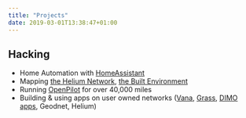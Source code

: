 ```yaml
---
title: "Projects"
date: 2019-03-01T13:38:47+01:00
---
```




 ## Hacking
- Home Automation with [HomeAssistant](https://www.home-assistant.io/)
- Mapping [the Helium Network](https://mappers.helium.com/), [the Built Environment](https://poly.cam/@Andy_C)
- Running [OpenPilot](https://comma.ai/openpilot) for over 40,000 miles  
- Building & using apps on user owned networks ([Vana](https://cafe.vana.com/characters/a3f43a79-7c47-4be3-98a7-508aed51d1a8/chat), [Grass](https://app.getgrass.io/register/?referralCode=lkfHRAJAm7tDdAx), [DIMO apps](https://dimo.zone/ecosystem), Geodnet, Helium) 
